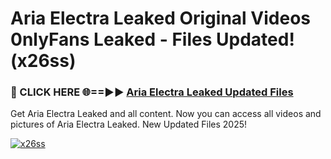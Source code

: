 # Aria Electra Leaked Original Videos 0nlyFans Leaked - Files Updated! (x26ss)

<h3>🔴 CLICK HERE 🌐==►► <a href="https://tinyurl.com/ms9xzufz" rel="nofollow">Aria Electra Leaked Updated Files</a></h3>

Get Aria Electra Leaked and all content. Now you can access all videos and pictures of Aria Electra Leaked. New Updated Files 2025!

[![x26ss](https://i.imgur.com/ppqm5kG.gif)](https://tinyurl.com/ms9xzufz)
